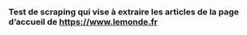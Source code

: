 ### Test de scraping qui vise à extraire les articles de la page d’accueil de https://www.lemonde.fr

